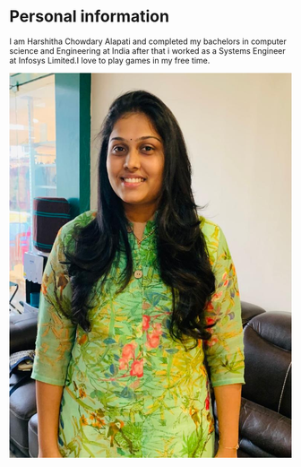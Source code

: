 # Personal information
I am Harshitha Chowdary Alapati and completed my bachelors in computer science and Engineering at India after that i worked as a Systems Engineer at Infosys Limited.I love to play games in my free time.

![Picture](https://github.com/Harshitha-S561420/assignment2-Alapati/blob/main/PictureH.jpg)